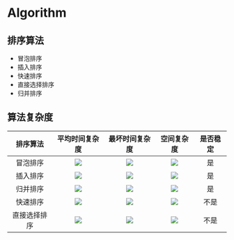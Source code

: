# Algorithm
## 排序算法
- 冒泡排序
- 插入排序
- 快速排序
- 直接选择排序
- 归并排序

## 算法复杂度
排序算法|平均时间复杂度|最坏时间复杂度|空间复杂度|是否稳定
:-:|:-:|:-:|:-:|:-:|
冒泡排序|![][1]|![][1]|![][2]|是
插入排序|![][1]|![][1]|![][2]|是
归并排序|![][3]|![][3]|![][5]|是
快速排序|![][3]|![][1]|![][4]|不是
直接选择排序|![][1]|![][1]|![][2]|不是

[1]:http://latex.codecogs.com/gif.latex?O\left&space;(&space;n^{2}&space;\right&space;)
[2]:http://latex.codecogs.com/gif.latex?O\left&space;(&space;1&space;\right&space;)
[3]:http://latex.codecogs.com/gif.latex?O\left&space;(&space;nlogn&space;\right&space;)
[4]:http://latex.codecogs.com/gif.latex?O\left&space;(&space;logn&space;\right&space;)
[5]:http://latex.codecogs.com/gif.latex?O\left&space;(&space;n&space;\right&space;)
